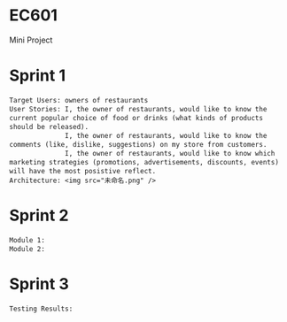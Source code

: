 # EC601
Mini Project

# Sprint 1
    Target Users: owners of restaurants
    User Stories: I, the owner of restaurants, would like to know the current popular choice of food or drinks (what kinds of products     should be released).              
                  I, the owner of restaurants, would like to know the comments (like, dislike, suggestions) on my store from customers.
                  I, the owner of restaurants, would like to know which marketing strategies (promotions, advertisements, discounts, events) will have the most posistive reflect.  
    Architecture: <img src="未命名.png" />
# Sprint 2
    Module 1:
    Module 2:
# Sprint 3
    Testing Results:
